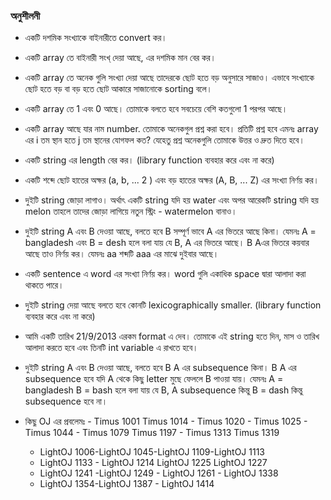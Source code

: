 ### অনুশীলনী

* একটি দশমিক সংখ্যাকে বাইনারীতে convert কর।
* একটি array তে বাইনারী সংখ্ দেয়া আছে, এর দশমিক মান বের কর।
* একটি array তে অনেক গুলি সংখ্যা দেয়া আছে তাদেরকে ছোট হতে বড় অনুসারে সাজাও। এভাবে সংখ্যাকে ছোট হতে বড় বা বড় হতে ছোট আকারে সাজানোকে sorting বলে।
* একটি array তে 1 এবং 0 আছে। তোমাকে বলতে হবে সবচেয়ে বেশি কতগুলো 1 পরপর আছে।
* একটি array আছে যার নাম number. তোমাকে অনেকগুল প্রশ্ন করা হবে। প্রতিটি প্রশ্ন হবে এমনঃ array এর i তম স্থান হতে j তম স্থানের যোগফল কত? যেহেতু প্রশ্ন অনেকগুলি তোমাকে উত্তর ও দ্রুত দিতে হবে।
* একটি string এর length বের কর। (library function ব্যবহার করে এবং না করে)
* একটি শব্দে ছোট হাতের অক্ষর (a, b, ... 2 ) এবং বড় হাতের অক্ষর (A, B, ... Z) এর সংখ্যা নির্ণয় কর।
* দুইটি string জোড়া লাগাও। অর্থাৎ একটি string যদি হয় water এবং অপর আরেকটি string যদি হয় melon তাহলে তাদের জোড়া লাগিয়ে নতুন স্ট্রিং - watermelon বানাও।
* দুইটি string A এবং B দেওয়া আছে, বলতে হবে B সম্পূর্ণ ভাবে A এর ভিতরে আছে কিনা। যেমনঃ A = bangladesh এবং B = desh হলে বলা যায় যে B, A এর ভিতরে আছে। B  Aএর ভিতরে কয়বার আছে তাও নির্ণয় কর। যেমনঃ aa শব্দটি aaa এর মাঝে দুইবার আছে।
* একটি sentence এ word এর সংখ্যা নির্ণয় কর। word গুলি একাধিক space দ্বারা আলাদা করা থাকতে পারে।
* দুইটি string দেয়া আছে বলতে হবে কোনটি lexicographically smaller. (library function ব্যবহার করে এবং না করে)
* আমি একটি তারিখ 21/9/2013 এরকম format এ দেব। তোমাকে এই string হতে দিন, মাস ও তারিখ আলাদা করতে হবে এবং তিনটি int variable এ রাখতে হবে।
* দুইটি string A এবং B দেওয়া আছে, বলতে হবে B A এর subsequence কিনা। B A এর subsequence হবে যদি A থেকে কিছু letter মুছে ফেললে B পাওয়া যায়। যেমনঃ A = bangladesh B = bash হলে বলা যায় যে B, A subsequence কিন্তু B = dash কিন্তু subsequence হবে না। 
* কিছু OJ এর প্রবলেমঃ - Timus 1001 Timus 1014 - Timus 1020 - Timus 1025 - Timus 1044 - Timus 1079 Timus 1197 - Timus 1313 Timus 1319

  - LightOJ 1006-LightOJ 1045-LightOJ 1109-LightOJ 1113
  - LightOJ 1133 - LightOJ 1214 LightOJ 1225 LightOJ 1227 
  - LightOJ 1241 -LightOJ 1249 - LightOJ 1261 - LightOJ 1338 
  - LightOJ 1354-LightOJ 1387 - LightOJ 1414
